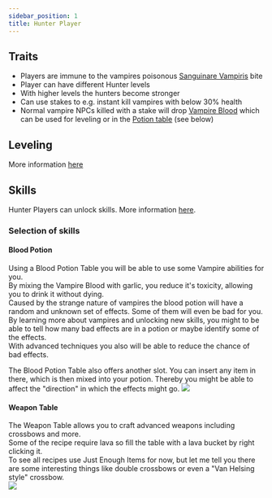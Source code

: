 ```yaml
---
sidebar_position: 1
title: Hunter Player
---
```


## Traits 
* Players are immune to the vampires poisonous [Sanguinare Vampiris](../../content/effects#sanguinare-vampiris) bite
* Player can have different Hunter levels
* With higher levels the hunters become stronger
* Can use stakes to e.g. instant kill vampires with below 30% health
* Normal vampire NPCs killed with a stake will drop [Vampire Blood](../../content/items#pure-blood) which can be used for leveling or in the [Potion table](../../content/blocks#potion-table) (see below)

## Leveling
More information [here](./leveling) 

## Skills
Hunter Players can unlock skills. More information [here](./skills).

### Selection of skills
#### Blood Potion
Using a Blood Potion Table you will be able to use some Vampire abilities for you.  
By mixing the Vampire Blood with garlic, you reduce it's toxicity, allowing you to drink it without dying.  
Caused by the strange nature of vampires the blood potion will have a random and unknown set of effects. Some of them will even be bad for you.  
By learning more about vampires and unlocking new skills, you might to be able to tell how many bad effects are in a potion or maybe identify some of the effects.  
With advanced techniques you also will be able to reduce the chance of bad effects.  
  
The Blood Potion Table also offers another slot. You can insert any item in there, which is then mixed into your potion. 
Thereby you might be able to affect the "direction" in which the effects might go.
![](https://picload.org/image/rrgcpgwl/2016-06-26_13.21.50.png)


#### Weapon Table
The Weapon Table allows you to craft advanced weapons including crossbows and more.  
Some of the recipe require lava so fill the table with a lava bucket by right clicking it.  
To see all recipes use Just Enough Items for now, but let me tell you there are some interesting things like double crossbows or even a "Van Helsing style" crossbow.  
![](https://picload.org/image/rrgcpgwa/2016-06-26_13.21.22.png)